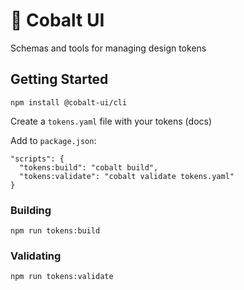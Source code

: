 # 💎 Cobalt UI

Schemas and tools for managing design tokens

## Getting Started

```
npm install @cobalt-ui/cli
```

Create a `tokens.yaml` file with your tokens (docs)

Add to `package.json`:

```
"scripts": {
  "tokens:build": "cobalt build",
  "tokens:validate": "cobalt validate tokens.yaml"
}
```

### Building

```
npm run tokens:build
```

### Validating

```
npm run tokens:validate
```
